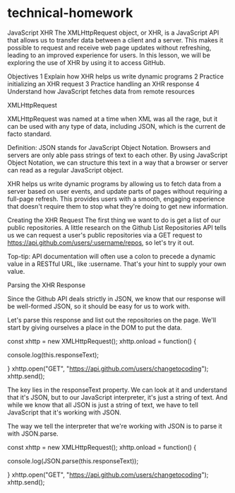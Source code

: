 # technical-homework

JavaScript XHR
The XMLHttpRequest object, or XHR, is a JavaScript API that allows us to transfer data between a client and a server. This makes it possible to request and receive web page updates without refreshing, leading to an improved experience for users. In this lesson, we will be exploring the use of XHR by using it to access GitHub.

Objectives
1 Explain how XHR helps us write dynamic programs
2 Practice initializing an XHR request
3 Practice handling an XHR response
4 Understand how JavaScript fetches data from remote resources

XMLHttpRequest


XMLHttpRequest was named at a time when XML was all the rage, but it can be used with any type of data, including JSON, which is the current de facto standard.

Definition: JSON stands for JavaScript Object Notation. Browsers and servers are only able pass strings of text to each other. By using JavaScript Object Notation, we can structure this text in a way that a browser or server can read as a regular JavaScript object.

XHR helps us write dynamic programs by allowing us to fetch data from a server based on user events, and update parts of pages without requiring a full-page refresh. This provides users with a smooth, engaging experience that doesn't require them to stop what they're doing to get new information.

Creating the XHR Request
The first thing we want to do is get a list of our public repositories. A little research on the Github List Repositories API tells us we can request a user's public repositories via a GET request to https://api.github.com/users/:username/repos, so let's try it out.

Top-tip: API documentation will often use a colon to precede a dynamic value in a RESTful URL, like :username. That's your hint to supply your own value.

 Parsing the XHR Response

Since the Github API deals strictly in JSON, we know that our response will be well-formed JSON, so it should be easy for us to work with.

Let's parse this response and list out the repositories on the page. We'll start by giving ourselves a place in the DOM to put the data.

 const xhttp = new XMLHttpRequest();
  xhttp.onload = function() {
 
   console.log(this.responseText);

  }
  xhttp.open("GET", "https://api.github.com/users/changetocoding");
  xhttp.send();



The key lies in the responseText property. We can look at it and understand that it's JSON, but to our JavaScript interpreter, it's just a string of text. And while we know that all JSON is just a string of text, we have to tell JavaScript that it's working with JSON.

The way we tell the interpreter that we're working with JSON is to parse it with JSON.parse.

 const xhttp = new XMLHttpRequest();
  xhttp.onload = function() {
 
   console.log(JSON.parse(this.responseText));

  }
  xhttp.open("GET", "https://api.github.com/users/changetocoding");
  xhttp.send();
